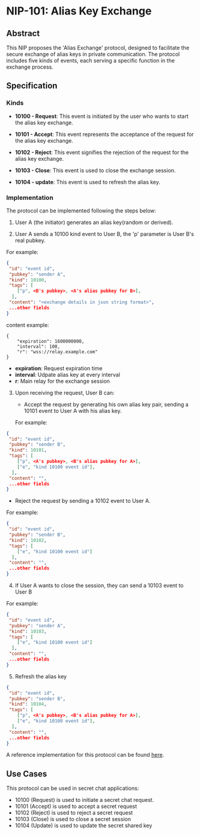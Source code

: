 # NIP-101: Alias Key Exchange

## Abstract

This NIP proposes the 'Alias Exchange' protocol, designed to facilitate the secure exchange of alias keys in private communication. The protocol includes five kinds of events, each serving a specific function in the exchange process.


## Specification

### Kinds

- **10100 - Request**: This event is initiated by the user who wants to start the alias key exchange.

- **10101 - Accept**: This event represents the acceptance of the request for the alias key exchange.

- **10102 - Reject**: This event signifies the rejection of the request for the alias key exchange.

- **10103 - Close**: This event is used to close the exchange session. 

- **10104 - update**: This event is used to refresh the alias key.


### Implementation

The protocol can be implemented following the steps below:

1. User A (the initiator) generates an alias key(random or derived).

2. User A sends a 10100 kind event to User B, the 'p' parameter is User B's real pubkey.

For example:

```json
{
 "id": "event id",
 "pubkey": "sender A",
 "kind": 10100,
 "tags": [
    ["p", <B's pubkey>, <A's alias pubkey for B>],
  ],
 "content": "<exchange details in json string format>",
 ...other fields
}
```

content example:

```
{
	"expiration": 1600000000,
	"interval": 100, 
	"r": "wss://relay.example.com"
}

```

- **expiration**: Request expiration time
- **interval**: Udpate alias key at every interval
- **r**: Main relay for the exchange session 


3. Upon receiving the request, User B can:

   - Accept the request by generating his own alias key pair, sending a 10101 event to User A with his alias key.

   For example:

```json
{
 "id": "event id",
 "pubkey": "sender B",
 "kind": 10101,
 "tags": [
    ["p", <A's pubkey>, <B's alias pubkey for A>],
    ["e", "kind 10100 event id"],
  ],
 "content": "",
 ...other fields
}
```
   
   - Reject the request by sending a 10102 event to User A.

For example:

```json
{
 "id": "event id",
 "pubkey": "sender B",
 "kind": 10102,
 "tags": [
    ["e", "kind 10100 event id"]
  ],
 "content": "",
 ...other fields
}
```

4. If User A wants to close the session, they can send a 10103 event to User B

For example:

```json
{
 "id": "event id",
 "pubkey": "sender A",
 "kind": 10103,
 "tags": [
    ["e", "kind 10100 event id"]
  ],
 "content": "",
 ...other fields
}
```

5. Refresh the alias key

```json
{
 "id": "event id",
 "pubkey": "sender B",
 "kind": 10104,
 "tags": [
    ["p", <A's pubkey>, <B's alias pubkey for A>],
    ["e", "kind 10100 event id"],
  ],
 "content": "",
 ...other fields
}
```


A reference implementation for this protocol can be found [here](https://github.com/0xchat-app/nostr-dart/blob/main/lib/src/nips/nip_101.dart).


## Use Cases

This protocol can be used in secret chat applications:

- 10100 (Request) is used to initiate a secret chat request.
- 10101 (Accept) is used to accept a secret request
- 10102 (Reject) is used to reject a secret request
- 10103 (Close) is used to close a secret session
- 10104 (Update) is used to update the secret shared key

